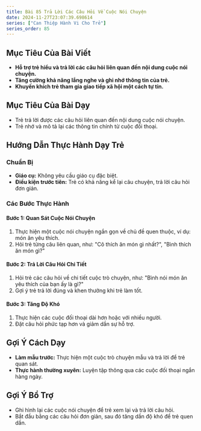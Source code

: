 ```yaml
---
title: Bài 85 Trả Lời Các Câu Hỏi Về Cuộc Nói Chuyện 
date: 2024-11-27T23:07:39.698614
series: ["Can Thiệp Hành Vi Cho Trẻ"]
series_order: 85
---
```


## Mục Tiêu Của Bài Viết
- **Hỗ trợ trẻ hiểu và trả lời các câu hỏi liên quan đến nội dung cuộc nói chuyện.**
- **Tăng cường khả năng lắng nghe và ghi nhớ thông tin của trẻ.**
- **Khuyến khích trẻ tham gia giao tiếp xã hội một cách tự tin.**

## Mục Tiêu Của Bài Dạy
- Trẻ trả lời được các câu hỏi liên quan đến nội dung cuộc nói chuyện.
- Trẻ nhớ và mô tả lại các thông tin chính từ cuộc đối thoại.

## Hướng Dẫn Thực Hành Dạy Trẻ

### Chuẩn Bị
- **Giáo cụ:** Không yêu cầu giáo cụ đặc biệt.
- **Điều kiện trước tiên:** Trẻ có khả năng kể lại câu chuyện, trả lời câu hỏi đơn giản.

### Các Bước Thực Hành
#### Bước 1: Quan Sát Cuộc Nói Chuyện
1. Thực hiện một cuộc nói chuyện ngắn gọn về chủ đề quen thuộc, ví dụ: món ăn yêu thích.
2. Hỏi trẻ từng câu liên quan, như: "Cô thích ăn món gì nhất?", "Bình thích ăn món gì?"

#### Bước 2: Trả Lời Câu Hỏi Chi Tiết
1. Hỏi trẻ các câu hỏi về chi tiết cuộc trò chuyện, như: "Bình nói món ăn yêu thích của bạn ấy là gì?"
2. Gợi ý trẻ trả lời đúng và khen thưởng khi trẻ làm tốt.

#### Bước 3: Tăng Độ Khó
1. Thực hiện các cuộc đối thoại dài hơn hoặc với nhiều người.
2. Đặt câu hỏi phức tạp hơn và giảm dần sự hỗ trợ.

## Gợi Ý Cách Dạy
- **Làm mẫu trước:** Thực hiện một cuộc trò chuyện mẫu và trả lời để trẻ quan sát.
- **Thực hành thường xuyên:** Luyện tập thông qua các cuộc đối thoại ngắn hàng ngày.

## Gợi Ý Bổ Trợ
- Ghi hình lại các cuộc nói chuyện để trẻ xem lại và trả lời câu hỏi.
- Bắt đầu bằng các câu hỏi đơn giản, sau đó tăng dần độ khó để trẻ quen dần.

